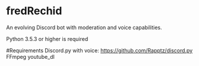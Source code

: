 # fredRechid

An evolving Discord bot with moderation and voice capabilities.

Python 3.5.3 or higher is required

#Requirements
Discord.py with voice: https://github.com/Rapptz/discord.py
FFmpeg 
youtube_dl
